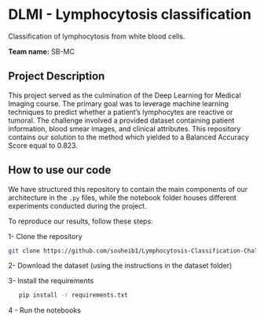 # DLMI - Lymphocytosis classification
Classification of lymphocytosis from white blood cells.

**Team name:** SB-MC
## Project Description
This project served as the culmination of the Deep Learning for Medical Imaging course. The primary goal was to leverage machine learning techniques to predict whether a patient’s lymphocytes are reactive or tumoral. The challenge involved a provided dataset containing patient information, blood smear images, and clinical attributes. This repository contains our solution to the method which yielded to a Balanced Accuracy Score equal to 0.823.

## How to use our code 

We have structured this repository to contain the main components of our architecture in the `.py` files, while the notebook folder houses different experiments conducted during the project.

To reproduce our results, follow these steps:

1- Clone the repository
   ```bash
   git clone https://github.com/souheib1/Lymphocytosis-Classification-Challenge.git
   ```

2- Download the dataset (using the instructions in the dataset folder) 

3- Install the requirements    
```bash
   pip install -r requirements.txt
```
4 - Run the notebooks 










